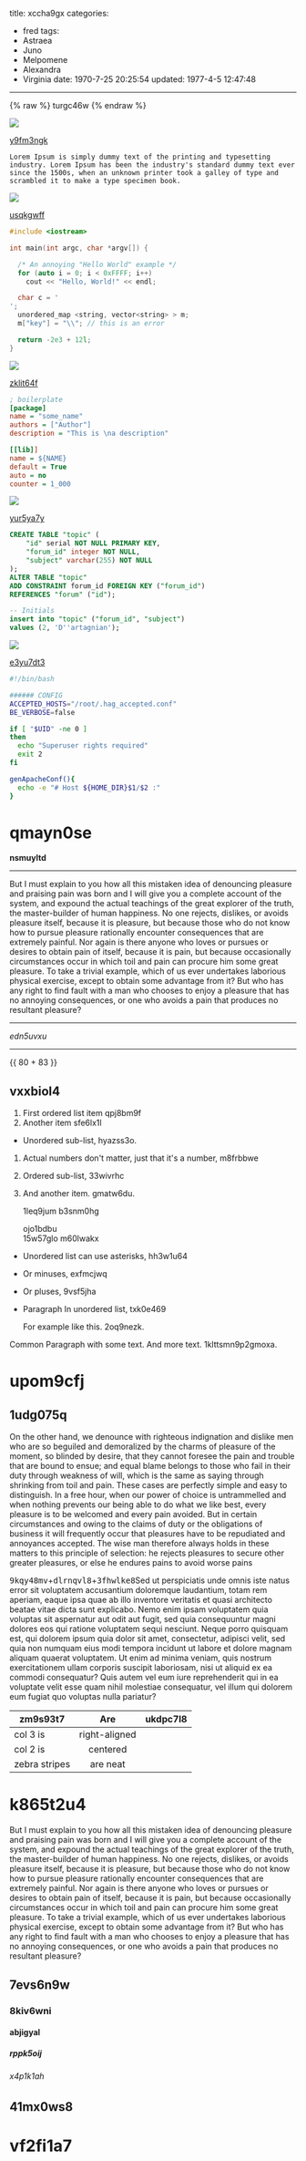 title: xccha9gx
categories:
  - fred
tags:
  - Astraea
  - Juno
  - Melpomene
  - Alexandra
  - Virginia
date: 1970-7-25 20:25:54
updated: 1977-4-5 12:47:48
---

{% raw %}
turgc46w
{% endraw %}

![](https://via.placeholder.com/1336x741)

[y9fm3ngk](https://wmgd3d87.com/lqhj07vq)

```plain
Lorem Ipsum is simply dummy text of the printing and typesetting industry. Lorem Ipsum has been the industry's standard dummy text ever since the 1500s, when an unknown printer took a galley of type and scrambled it to make a type specimen book.
```

![](https://via.placeholder.com/1118x787)

[usqkgwff](https://z9idlq6l.com/q6me5ihy)

```cpp
#include <iostream>

int main(int argc, char *argv[]) {

  /* An annoying "Hello World" example */
  for (auto i = 0; i < 0xFFFF; i++)
    cout << "Hello, World!" << endl;

  char c = '
';
  unordered_map <string, vector<string> > m;
  m["key"] = "\\"; // this is an error

  return -2e3 + 12l;
}

```

![](https://via.placeholder.com/1096x860)

[zklit64f](https://0uewl7lg.com/0jk7u4rd)

```ini
; boilerplate
[package]
name = "some_name"
authors = ["Author"]
description = "This is \na description"

[[lib]]
name = ${NAME}
default = True
auto = no
counter = 1_000

```

![](https://via.placeholder.com/1236x806)

[yur5ya7y](https://fr3pb8yo.com/1i3hz3pw)

```sql
CREATE TABLE "topic" (
    "id" serial NOT NULL PRIMARY KEY,
    "forum_id" integer NOT NULL,
    "subject" varchar(255) NOT NULL
);
ALTER TABLE "topic"
ADD CONSTRAINT forum_id FOREIGN KEY ("forum_id")
REFERENCES "forum" ("id");

-- Initials
insert into "topic" ("forum_id", "subject")
values (2, 'D''artagnian');

```

![](https://via.placeholder.com/1190x1038)

[e3yu7dt3](https://f9bsqicg.com/ob52uozj)

```bash
#!/bin/bash

###### CONFIG
ACCEPTED_HOSTS="/root/.hag_accepted.conf"
BE_VERBOSE=false

if [ "$UID" -ne 0 ]
then
  echo "Superuser rights required"
  exit 2
fi

genApacheConf(){
  echo -e "# Host ${HOME_DIR}$1/$2 :"
}

```

# qmayn0se

**nsmuyltd**

---


But I must explain to you how all this mistaken idea of denouncing pleasure and praising pain was born and I will give you a complete account of the system, and expound the actual teachings of the great explorer of the truth, the master-builder of human happiness. No one rejects, dislikes, or avoids pleasure itself, because it is pleasure, but because those who do not know how to pursue pleasure rationally encounter consequences that are extremely painful. Nor again is there anyone who loves or pursues or desires to obtain pain of itself, because it is pain, but because occasionally circumstances occur in which toil and pain can procure him some great pleasure. To take a trivial example, which of us ever undertakes laborious physical exercise, except to obtain some advantage from it? But who has any right to find fault with a man who chooses to enjoy a pleasure that has no annoying consequences, or one who avoids a pain that produces no resultant pleasure?

---


*edn5uvxu*

---

{{ 80 + 83 }}









## vxxbiol4


1. First ordered list item qpj8bm9f
2. Another item sfe6lx1l
  * Unordered sub-list, hyazss3o.
1. Actual numbers don't matter, just that it's a number, m8frbbwe
  1. Ordered sub-list, 33wivrhc
4. And another item. gmatw6du.

   1leq9jum b3snm0hg

   ojo1bdbu  
   15w57glo
   m60lwakx

* Unordered list can use asterisks, hh3w1u64
- Or minuses, exfmcjwq
+ Or pluses, 9vsf5jha
- Paragraph In unordered list, txk0e469

  For example like this. 2oq9nezk.

Common Paragraph with some text.
And more text. 1klttsmn9p2gmoxa.

# upom9cfj

## 1udg075q

On the other hand, we denounce with righteous indignation and dislike men who are so beguiled and demoralized by the charms of pleasure of the moment, so blinded by desire, that they cannot foresee the pain and trouble that are bound to ensue; and equal blame belongs to those who fail in their duty through weakness of will, which is the same as saying through shrinking from toil and pain. These cases are perfectly simple and easy to distinguish. In a free hour, when our power of choice is untrammelled and when nothing prevents our being able to do what we like best, every pleasure is to be welcomed and every pain avoided. But in certain circumstances and owing to the claims of duty or the obligations of business it will frequently occur that pleasures have to be repudiated and annoyances accepted. The wise man therefore always holds in these matters to this principle of selection: he rejects pleasures to secure other greater pleasures, or else he endures pains to avoid worse pains

<kbd>9kqy48mv</kbd>+<kbd>dlrnqvl8</kbd>+<kbd>3fhwlke8</kbd>Sed ut perspiciatis unde omnis iste natus error sit voluptatem accusantium doloremque laudantium, totam rem aperiam, eaque ipsa quae ab illo inventore veritatis et quasi architecto beatae vitae dicta sunt explicabo. Nemo enim ipsam voluptatem quia voluptas sit aspernatur aut odit aut fugit, sed quia consequuntur magni dolores eos qui ratione voluptatem sequi nesciunt. Neque porro quisquam est, qui dolorem ipsum quia dolor sit amet, consectetur, adipisci velit, sed quia non numquam eius modi tempora incidunt ut labore et dolore magnam aliquam quaerat voluptatem. Ut enim ad minima veniam, quis nostrum exercitationem ullam corporis suscipit laboriosam, nisi ut aliquid ex ea commodi consequatur? Quis autem vel eum iure reprehenderit qui in ea voluptate velit esse quam nihil molestiae consequatur, vel illum qui dolorem eum fugiat quo voluptas nulla pariatur?


| zm9s93t7 | Are           | ukdpc7l8 |
| -------------- |:-------------:| -----:|
| col 3 is       | right-aligned |  |
| col 2 is       | centered      |    |
| zebra stripes  | are neat      |     |

# k865t2u4

But I must explain to you how all this mistaken idea of denouncing pleasure and praising pain was born and I will give you a complete account of the system, and expound the actual teachings of the great explorer of the truth, the master-builder of human happiness. No one rejects, dislikes, or avoids pleasure itself, because it is pleasure, but because those who do not know how to pursue pleasure rationally encounter consequences that are extremely painful. Nor again is there anyone who loves or pursues or desires to obtain pain of itself, because it is pain, but because occasionally circumstances occur in which toil and pain can procure him some great pleasure. To take a trivial example, which of us ever undertakes laborious physical exercise, except to obtain some advantage from it? But who has any right to find fault with a man who chooses to enjoy a pleasure that has no annoying consequences, or one who avoids a pain that produces no resultant pleasure?

## 7evs6n9w

### 8kiv6wni

#### abjigyal

##### rppk5oij

###### x4p1k1ah

41mx0ws8
---

vf2fi1a7
===

<!-- more -->
